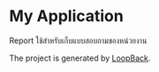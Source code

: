 # My Application

Report ใช้สำหรับเก็บแบบสอบถามของหน่วยงาน

The project is generated by [LoopBack](http://loopback.io).
